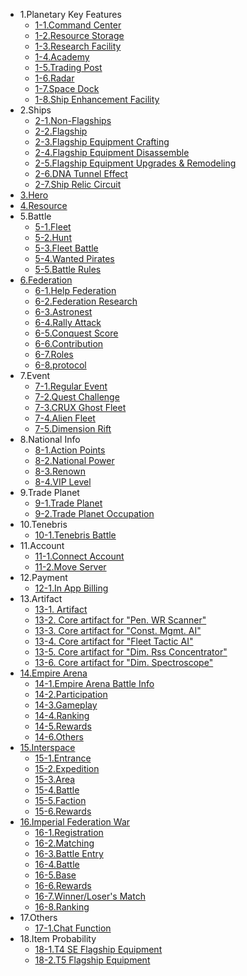 * 1.Planetary Key Features
  - [1-1.Command Center](eng/101commandcenter.md)
  - [1-2.Resource Storage](eng/102resourcestorage.md)
  - [1-3.Research Facility](eng/103research.md)
  - [1-4.Academy](eng/104academy.md)
  - [1-5.Trading Post](eng/105tradingpost.md)
  - [1-6.Radar](eng/106radar.md)
  - [1-7.Space Dock](eng/107spacedock.md)
  - [1-8.Ship Enhancement Facility](eng/108fleetenhance.md)
* 2.Ships
  - [2-1.Non-Flagships](eng/201normalship.md)
  - [2-2.Flagship](eng/202flagship.md)
  - [2-3.Flagship Equipment Crafting](eng/203flagshipequip.md)
  - [2-4.Flagship Equipment Disassemble](eng/204disassemble.md)
  - [2-5.Flagship Equipment Upgrades & Remodeling](eng/205promotion.md)
  - [2-6.DNA Tunnel Effect](eng/207dnatunnel.md)
  - [2-7.Ship Relic Circuit](eng/206relic.md)
* [3.Hero](eng/300hero.md)
* [4.Resource](eng/400resource.md)
* 5.Battle
  - [5-1.Fleet](eng/501fleetset.md)
  - [5-2.Hunt](eng/502hunt.md)
  - [5-3.Fleet Battle](eng/503fleetbattle.md)
  - [5-4.Wanted Pirates](eng/504wanted.md)
  - [5-5.Battle Rules](eng/506combatrule.md)
* [6.Federation](eng/600fedmain.md)
  - [6-1.Help Federation](eng/601fedhelp.md)
  - [6-2.Federation Research](eng/602fedresearch.md)
  - [6-3.Astronest](eng/604fedastronest.md)
  - [6-4.Rally Attack](eng/605fedrallyattack.md)
  - [6-5.Conquest Score](eng/606fedconquestscore.md)
  - [6-6.Contribution](eng/607fedcontribution.md)
  - [6-7.Roles](eng/608fedpermission.md)
  - [6-8.protocol](eng/609fedprotocol.md)
* 7.Event
  - [7-1.Regular Event](eng/701regularevent.md)
  - [7-2.Quest Challenge](eng/703event.md)
  - [7-3.CRUX Ghost Fleet](eng/704ghostevent.md)
  - [7-4.Alien Fleet](eng/705alien.md)
  - [7-5.Dimension Rift](eng/505rift.md)
* 8.National Info
  - [8-1.Action Points](eng/801actionpoint.md)
  - [8-2.National Power](eng/802nationalpower.md)
  - [8-3.Renown](eng/803fame.md)
  - [8-4.VIP Level](eng/804viplevel.md)
* 9.Trade Planet
  - [9-1.Trade Planet](eng/1200tradeplanet.md)
  - [9-2.Trade Planet Occupation](eng/1201conquest.md)
* 10.Tenebris
  - [10-1.Tenebris Battle](eng/1300tenebris.md)
* 11.Account
  - [11-1.Connect Account](eng/901connectaccount.md)
  - [11-2.Move Server](eng/902moveserver.md)
* 12.Payment
  - [12-1.In App Billing](eng/1001inappbilling.md)
* 13.Artifact
  - [13-1. Artifact](eng/1400artifact.md)
  - [13-2. Core artifact for "Pen. WR Scanner"](eng/1401artifactpassive.md)
  - [13-3. Core artifact for "Const. Mgmt. AI"](eng/1402artifactpassive.md)
  - [13-4. Core artifact for "Fleet Tactic AI"](eng/1403artifactpassive.md)
  - [13-5. Core artifact for "Dim. Rss Concentrator"](eng/1404artifactpassive.md)
  - [13-6. Core artifact for "Dim. Spectroscope"](eng/1405artifactpassive.md)
* [14.Empire Arena](eng/1500arenamain.md)
  - [14-1.Empire Arena Battle Info](eng/1501arenahowto.md)
  - [14-2.Participation](eng/1502arenastanby.md)
  - [14-3.Gameplay](eng/1503arenaplaying.md)
  - [14-4.Ranking](eng/1504arenarank.md)
  - [14-5.Rewards](eng/1505arenareward.md)
  - [14-6.Others](eng/1506arenaothers.md)
* [15.Interspace](eng/1700itmain.md)
  - [15-1.Entrance](eng/1701itentrance.md)
  - [15-2.Expedition](eng/1702itarmada.md)
  - [15-3.Area](eng/1703itmap.md)
  - [15-4.Battle](eng/1704itbattle.md)
  - [15-5.Faction](eng/1705itfaction.md)
  - [15-6.Rewards](eng/1706itreward.md)  
* [16.Imperial Federation War](eng/1800fedbattlemain.md)
  - [16-1.Registration](eng/1801fedbattleregister.md)
  - [16-2.Matching](eng/1802fedbattlematching.md)
  - [16-3.Battle Entry](eng/1803fedbattleentrance.md)
  - [16-4.Battle](eng/1804fedbattleplaying.md)
  - [16-5.Base](eng/1805fedbattlepoint.md)
  - [16-6.Rewards](eng/1806fedbattlereward.md)
  - [16-7.Winner/Loser's Match](eng/1807fedbattlesub.md)  
  - [16-8.Ranking](eng/1808fedbattleranking.md)  
* 17.Others
  - [17-1.Chat Function](eng/1601otherschatting.md)
* 18.Item Probability
  - [18-1.T4 SE Flagship Equipment](eng/1901enhance4t.md)
  - [18-2.T5 Flagship Equipment](eng/1902enhance5t.md)
